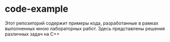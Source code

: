 # code-example
Этот репозиторий содержит примеры кода, разработанные в рамках выполненных мною лабораторных работ. Здесь представлены решения различных задач на C++

